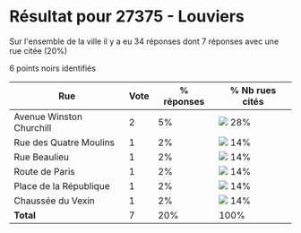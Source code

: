 # Résultat pour 27375 - Louviers

Sur l'ensemble de la ville il y a eu 34 réponses dont 7 réponses avec une rue citée (20%)

6 points noirs identifiés

| Rue | Vote | % réponses | % Nb rues cités|
|-----|------|------------|----------------|
| Avenue Winston Churchill | 2 | 5% | <img src="../../img/bar_28.gif" />&nbsp;28%|
| Rue des Quatre Moulins | 1 | 2% | <img src="../../img/bar_14.gif" />&nbsp;14%|
| Rue Beaulieu | 1 | 2% | <img src="../../img/bar_14.gif" />&nbsp;14%|
| Route de Paris | 1 | 2% | <img src="../../img/bar_14.gif" />&nbsp;14%|
| Place de la République | 1 | 2% | <img src="../../img/bar_14.gif" />&nbsp;14%|
| Chaussée du Vexin | 1 | 2% | <img src="../../img/bar_14.gif" />&nbsp;14%|
| **Total** | 7 | 20% | 100%|
